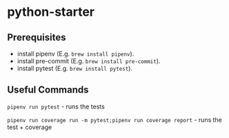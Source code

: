 # python-starter

## Prerequisites
* install pipenv (E.g. `brew install pipenv`).
* install pre-commit (E.g. `brew install pre-commit`).
* install pytest (E.g. `brew install pytest`).

## Useful Commands

`pipenv run pytest` - runs the tests

`pipenv run coverage run -m pytest;pipenv run coverage report` - runs the test + coverage

